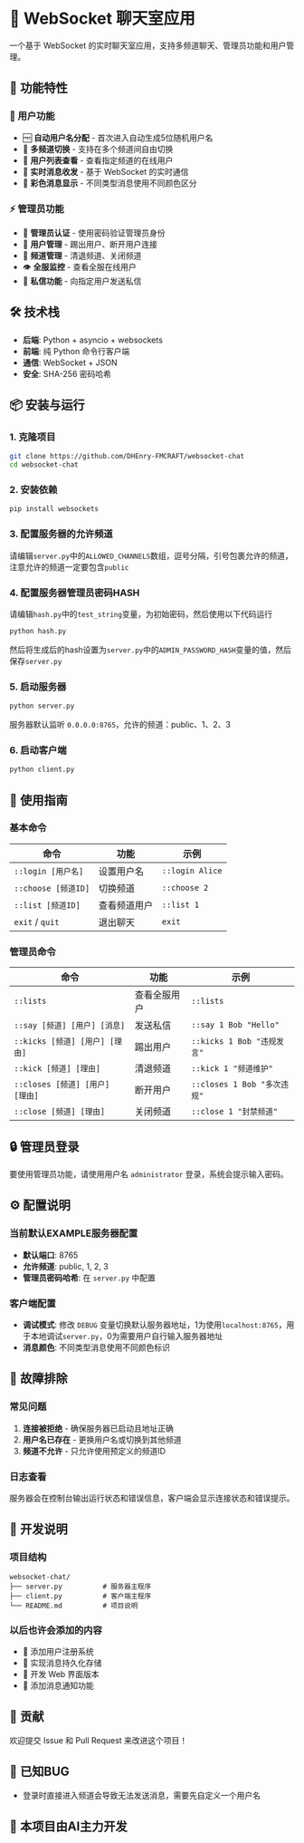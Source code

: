 # 💬 WebSocket 聊天室应用

一个基于 WebSocket 的实时聊天室应用，支持多频道聊天、管理员功能和用户管理。

## 🚀 功能特性

### 👥 用户功能
- 🆓 **自动用户名分配** - 首次进入自动生成5位随机用户名
- 🔄 **多频道切换** - 支持在多个频道间自由切换
- 👀 **用户列表查看** - 查看指定频道的在线用户
- 💬 **实时消息收发** - 基于 WebSocket 的实时通信
- 🎨 **彩色消息显示** - 不同类型消息使用不同颜色区分

### ⚡ 管理员功能
- 🔐 **管理员认证** - 使用密码验证管理员身份
- 👮 **用户管理** - 踢出用户、断开用户连接
- 📢 **频道管理** - 清退频道、关闭频道
- 👁️ **全服监控** - 查看全服在线用户
- 📩 **私信功能** - 向指定用户发送私信

## 🛠️ 技术栈

- **后端**: Python + asyncio + websockets
- **前端**: 纯 Python 命令行客户端
- **通信**: WebSocket + JSON
- **安全**: SHA-256 密码哈希

## 📦 安装与运行

### 1. 克隆项目
```bash
git clone https://github.com/DHEnry-FMCRAFT/websocket-chat
cd websocket-chat
```

### 2. 安装依赖
```bash
pip install websockets
```

### 3. 配置服务器的允许频道
请编辑`server.py`中的`ALLOWED_CHANNELS`数组，逗号分隔，引号包裹允许的频道，注意允许的频道一定要包含`public`

### 4. 配置服务器管理员密码HASH
请编辑`hash.py`中的`test_string`变量，为初始密码，然后使用以下代码运行
```bash
python hash.py
```
然后将生成后的hash设置为`server.py`中的`ADMIN_PASSWORD_HASH`变量的值，然后保存`server.py`

### 5. 启动服务器
```bash
python server.py
```
服务器默认监听 `0.0.0.0:8765`，允许的频道：public、1、2、3

### 6. 启动客户端
```bash
python client.py
```

## 🎯 使用指南

### 基本命令
| 命令 | 功能 | 示例 |
|------|------|------|
| `::login [用户名]` | 设置用户名 | `::login Alice` |
| `::choose [频道ID]` | 切换频道 | `::choose 2` |
| `::list [频道ID]` | 查看频道用户 | `::list 1` |
| `exit` / `quit` | 退出聊天 | `exit` |

### 管理员命令
| 命令 | 功能 | 示例 |
|------|------|------|
| `::lists` | 查看全服用户 | `::lists` |
| `::say [频道] [用户] [消息]` | 发送私信 | `::say 1 Bob "Hello"` |
| `::kicks [频道] [用户] [理由]` | 踢出用户 | `::kicks 1 Bob "违规发言"` |
| `::kick [频道] [理由]` | 清退频道 | `::kick 1 "频道维护"` |
| `::closes [频道] [用户] [理由]` | 断开用户 | `::closes 1 Bob "多次违规"` |
| `::close [频道] [理由]` | 关闭频道 | `::close 1 "封禁频道"` |

## 🔒 管理员登录

要使用管理员功能，请使用用户名 `administrator` 登录，系统会提示输入密码。

## ⚙️ 配置说明

### 当前默认EXAMPLE服务器配置
- **默认端口**: 8765
- **允许频道**: public, 1, 2, 3
- **管理员密码哈希**: 在 `server.py` 中配置

### 客户端配置
- **调试模式**: 修改 `DEBUG` 变量切换默认服务器地址，1为使用`localhost:8765`，用于本地调试`server.py`，0为需要用户自行输入服务器地址
- **消息颜色**: 不同类型消息使用不同颜色标识

## 🐛 故障排除

### 常见问题
1. **连接被拒绝** - 确保服务器已启动且地址正确
2. **用户名已存在** - 更换用户名或切换到其他频道
3. **频道不允许** - 只允许使用预定义的频道ID

### 日志查看
服务器会在控制台输出运行状态和错误信息，客户端会显示连接状态和错误提示。

## 📝 开发说明

### 项目结构
```
websocket-chat/
├── server.py          # 服务器主程序
├── client.py          # 客户端主程序
└── README.md          # 项目说明
```

### 以后也许会添加的内容
- 🔐 添加用户注册系统
- 💾 实现消息持久化存储
- 🎨 开发 Web 界面版本
- 🔔 添加消息通知功能

## 👥 贡献

欢迎提交 Issue 和 Pull Request 来改进这个项目！

## 🐛 已知BUG
- 登录时直接进入频道会导致无法发送消息，需要先自定义一个用户名

## 🤖 本项目由AI主力开发 

